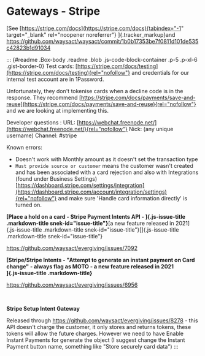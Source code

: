 # Gateways - Stripe

[See [https://stripe.com/docs](https://stripe.com/docs){tabindex="-1"
target="_blank" rel="noopener noreferrer"} ]{.tracker_markup}and
<https://github.com/waysact/waysact/commit/1b0b17353be7f0811d101de535c42823b1d91034>

::: {#readme .Box-body .readme .blob .js-code-block-container .p-5 .p-xl-6 .gist-border-0}
Test cards:
[https://stripe.com/docs/testing](https://stripe.com/docs/testing){rel="nofollow"}
and credentials for our internal test account are in 1Password. 

Unfortunately, they don't tokenise cards when a decline code is in the
response. They recommend
[https://stripe.com/docs/payments/save-and-reuse](https://stripe.com/docs/payments/save-and-reuse){rel="nofollow"}
and we are looking at implementing this.

Developer questions : URL:
[https://webchat.freenode.net/](https://webchat.freenode.net/){rel="nofollow"}
Nick: (any unique username) Channel: #stripe

Known errors:

-   Doesn\'t work with Monthly amount as it doesn\'t set the transaction
    type
-   `Must provide source or customer` means the customer wasn\'t created
    and has been associated with a card rejection and also with
    Integrations (found under Business Settings)
    [https://dashboard.stripe.com/settings/integration](https://dashboard.stripe.com/account/integration/settings){rel="nofollow"}
    and make sure \'Handle card information directly\' is turned on.

**[Place a hold on a card - Stripe Payment Intents API -
]{.js-issue-title .markdown-title snek-id="issue-title"}**[a new feature
released in 2021]{.js-issue-title .markdown-title
snek-id="issue-title"}[]{.js-issue-title .markdown-title
snek-id="issue-title"}

<https://github.com/waysact/evergiving/issues/7092>

**[Stripe/Stripe Intents - \"Attempt to generate an instant payment on
Card change\" - always flag as MOTO - a new feature released in 2021\
]{.js-issue-title .markdown-title}**

<https://github.com/waysact/evergiving/issues/6956>

 

**Stripe Setup Intent Gateway**

Released through <https://github.com/waysact/evergiving/issues/8278> -
this API doesn\'t charge the customer, it only stores and returns
tokens, these tokens will allow the future charges. However we need to
have Enable Instant Payments for generate the object (I suggest change
the Instant Payment button name, something like \"Store securely card
data\")
:::
